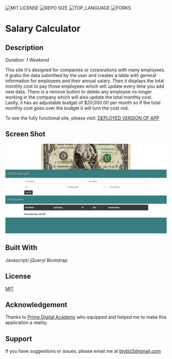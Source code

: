![MIT LICENSE](https://img.shields.io/github/license/scottbromander/the_marketplace.svg?style=flat-square)
![REPO SIZE](https://img.shields.io/github/repo-size/scottbromander/the_marketplace.svg?style=flat-square)
![TOP_LANGUAGE](https://img.shields.io/github/languages/top/scottbromander/the_marketplace.svg?style=flat-square)
![FORKS](https://img.shields.io/github/forks/scottbromander/the_marketplace.svg?style=social)

# Salary Calculator

## Description

_Duration: 1 Weekend_

This site it's designed for companies or corporations with many employees. It grabs the data submitted by the user and creates a table with general information for employees and their annual salary. Then it displays the total monthly cost to pay those employees which will update every time you add new data. There is a remove button to delete any employee no longer working in the company which will also update the total monthly cost. Lastly, it has an adjustable budget of $20,000.00 per month so if the total monthly cost goes over the budget it will turn the cost red.

To see the fully functional site, please visit: [DEPLOYED VERSION OF APP](www.heroku.com)

## Screen Shot

![Preview](screenshot.png)

## Built With

Javascript/
jQuery/
Bootstrap

## License
[MIT](https://choosealicense.com/licenses/mit/)

## Acknowledgement
Thanks to [Prime Digital Academy](www.primeacademy.io) who equipped and helped me to make this application a reality.

## Support
If you have suggestions or issues, please email me at [blyblz5@gmail.com](blyblz5@gmail.com)
